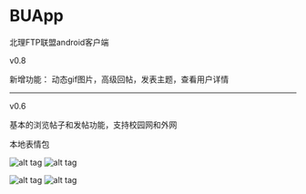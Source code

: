 BUApp
=====

北理FTP联盟android客户端


v0.8

新增功能：
动态gif图片，高级回帖，发表主题，查看用户详情

---------------

v0.6

基本的浏览帖子和发帖功能，支持校园网和外网

本地表情包


![alt tag](http://imgur.com/oqX1iyA.png) ![alt tag](http://imgur.com/gSWuqhJ.png)

![alt tag](http://imgur.com/almaRAA.png) ![alt tag](http://i.imgur.com/z5ly3Jv.png)
